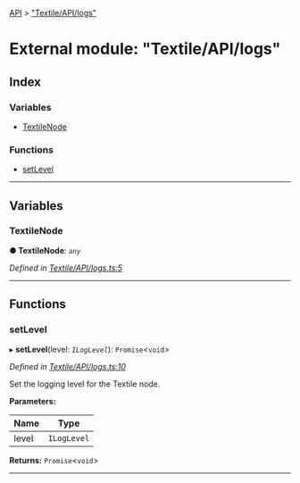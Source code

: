 [API](../README.md) > ["Textile/API/logs"](../modules/_textile_api_logs_.md)

# External module: "Textile/API/logs"

## Index

### Variables

* [TextileNode](_textile_api_logs_.md#textilenode)

### Functions

* [setLevel](_textile_api_logs_.md#setlevel)

---

## Variables

<a id="textilenode"></a>

###  TextileNode

**● TextileNode**: *`any`*

*Defined in [Textile/API/logs.ts:5](https://github.com/textileio/react-native-sdk/blob/912c704/lib/Textile/API/logs.ts#L5)*

___

## Functions

<a id="setlevel"></a>

###  setLevel

▸ **setLevel**(level: *`ILogLevel`*): `Promise`<`void`>

*Defined in [Textile/API/logs.ts:10](https://github.com/textileio/react-native-sdk/blob/912c704/lib/Textile/API/logs.ts#L10)*

Set the logging level for the Textile node.

**Parameters:**

| Name | Type |
| ------ | ------ |
| level | `ILogLevel` |

**Returns:** `Promise`<`void`>

___

